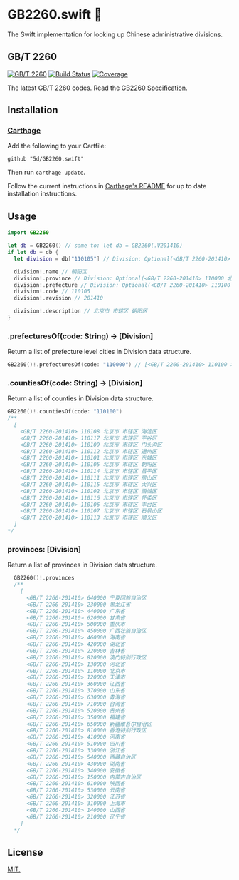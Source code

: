 # GB2260.swift 🚚

The Swift implementation for looking up Chinese administrative divisions.

## GB/T 2260

[![GB/T 2260](https://img.shields.io/badge/GB%2FT%202260-v0.2-blue.svg)](https://github.com/cn/GB2260)
[![Build Status](https://img.shields.io/travis/cn/GB2260.java.svg?style=flat)](https://travis-ci.org/cn/GB2260.java)
[![Coverage](https://img.shields.io/coveralls/cn/GB2260.java.svg?style=flat)](https://coveralls.io/r/cn/GB2260.java)

The latest GB/T 2260 codes. Read the [GB2260 Specification](https://github.com/cn/GB2260/blob/v0.2/spec.md).

## Installation

### [Carthage]

[Carthage]: https://github.com/Carthage/Carthage

Add the following to your Cartfile:

```
github "5d/GB2260.swift"
```

Then run `carthage update`.

Follow the current instructions in [Carthage's README][carthage-installation]
for up to date installation instructions.

[carthage-installation]: https://github.com/Carthage/Carthage#adding-frameworks-to-an-application

## Usage

```swift
import GB2260

let db = GB2260() // same to: let db = GB2260(.V201410)
if let db = db {
  let division = db["110105"] // Division: Optional(<GB/T 2260-201410> 110105 北京市 市辖区 朝阳区)

  division!.name // 朝阳区
  division!.province // Division: Optional(<GB/T 2260-201410> 110000 北京市)
  division!.prefecture // Division: Optional(<GB/T 2260-201410> 110100 北京市 市辖区)
  division!.code // 110105
  division!.revision // 201410

  division!.description // 北京市 市辖区 朝阳区
}
```

### .prefecturesOf(code: String) -> [Division]

Return a list of prefecture level cities in Division data structure.

```swift
GB2260()!.prefecturesOf(code: "110000") // [<GB/T 2260-201410> 110100 北京市 市辖区, <GB/T 2260-201410> 110200 北京市 县]
```

### .countiesOf(code: String) -> [Division]

Return a list of counties in Division data structure.

```swift
GB2260()!.countiesOf(code: "110100") 
/**
  [
    <GB/T 2260-201410> 110108 北京市 市辖区 海淀区
    <GB/T 2260-201410> 110117 北京市 市辖区 平谷区
    <GB/T 2260-201410> 110109 北京市 市辖区 门头沟区
    <GB/T 2260-201410> 110112 北京市 市辖区 通州区
    <GB/T 2260-201410> 110101 北京市 市辖区 东城区
    <GB/T 2260-201410> 110105 北京市 市辖区 朝阳区
    <GB/T 2260-201410> 110114 北京市 市辖区 昌平区
    <GB/T 2260-201410> 110111 北京市 市辖区 房山区
    <GB/T 2260-201410> 110115 北京市 市辖区 大兴区
    <GB/T 2260-201410> 110102 北京市 市辖区 西城区
    <GB/T 2260-201410> 110116 北京市 市辖区 怀柔区
    <GB/T 2260-201410> 110106 北京市 市辖区 丰台区
    <GB/T 2260-201410> 110107 北京市 市辖区 石景山区
    <GB/T 2260-201410> 110113 北京市 市辖区 顺义区
  ]
*/
```

### provinces: [Division]

Return a list of provinces in Division data structure.

```swift
  GB2260()!.provinces 
  /** 
    [
      <GB/T 2260-201410> 640000 宁夏回族自治区
      <GB/T 2260-201410> 230000 黑龙江省
      <GB/T 2260-201410> 440000 广东省
      <GB/T 2260-201410> 620000 甘肃省
      <GB/T 2260-201410> 500000 重庆市
      <GB/T 2260-201410> 450000 广西壮族自治区
      <GB/T 2260-201410> 460000 海南省
      <GB/T 2260-201410> 420000 湖北省
      <GB/T 2260-201410> 220000 吉林省
      <GB/T 2260-201410> 820000 澳门特别行政区
      <GB/T 2260-201410> 130000 河北省
      <GB/T 2260-201410> 110000 北京市
      <GB/T 2260-201410> 120000 天津市
      <GB/T 2260-201410> 360000 江西省
      <GB/T 2260-201410> 370000 山东省
      <GB/T 2260-201410> 630000 青海省
      <GB/T 2260-201410> 710000 台湾省
      <GB/T 2260-201410> 520000 贵州省
      <GB/T 2260-201410> 350000 福建省
      <GB/T 2260-201410> 650000 新疆维吾尔自治区
      <GB/T 2260-201410> 810000 香港特别行政区
      <GB/T 2260-201410> 410000 河南省
      <GB/T 2260-201410> 510000 四川省
      <GB/T 2260-201410> 330000 浙江省
      <GB/T 2260-201410> 540000 西藏自治区
      <GB/T 2260-201410> 430000 湖南省
      <GB/T 2260-201410> 340000 安徽省
      <GB/T 2260-201410> 150000 内蒙古自治区
      <GB/T 2260-201410> 610000 陕西省
      <GB/T 2260-201410> 530000 云南省
      <GB/T 2260-201410> 320000 江苏省
      <GB/T 2260-201410> 310000 上海市
      <GB/T 2260-201410> 140000 山西省
      <GB/T 2260-201410> 210000 辽宁省
    ]
  */
```

## License

[MIT.](LICENSE)
